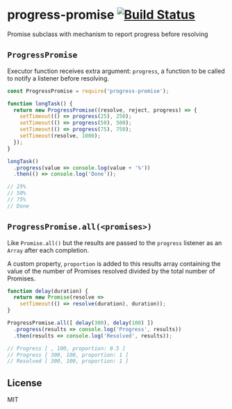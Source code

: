 # progress-promise [![Build Status](https://travis-ci.org/numtel/progress-promise.svg?branch=master)](https://travis-ci.org/numtel/progress-promise)

Promise subclass with mechanism to report progress before resolving

## `ProgressPromise`

Executor function receives extra argument: `progress`, a function to be called to notify a listener before resolving.

```javascript
const ProgressPromise = require('progress-promise');

function longTask() {
  return new ProgressPromise((resolve, reject, progress) => {
    setTimeout(() => progress(25), 250);
    setTimeout(() => progress(50), 500);
    setTimeout(() => progress(75), 750);
    setTimeout(resolve, 1000);
  });
}

longTask()
  .progress(value => console.log(value + '%'))
  .then(() => console.log('Done'));

// 25%
// 50%
// 75%
// Done
```

## `ProgressPromise.all(<promises>)`

Like `Promise.all()` but the results are passed to the `progress` listener as an `Array` after each completion.

A custom property, `proportion` is added to this results array containing the value of the number of Promises resolved divided by the total number of Promises.

```javascript
function delay(duration) {
  return new Promise(resolve =>
    setTimeout(() => resolve(duration), duration));
}

ProgressPromise.all([ delay(300), delay(100) ])
  .progress(results => console.log('Progress', results))
  .then(results => console.log('Resolved', results));

// Progress [ , 100, proportion: 0.5 ]
// Progress [ 300, 100, proportion: 1 ]
// Resolved [ 300, 100, proportion: 1 ]
```

## License

MIT
